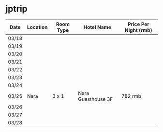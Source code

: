 # jptrip

| Date  | Location | Room Type | Hotel Name         | Price Per Night (rmb) |
|-------|----------|-----------|--------------------|-----------------------|
| 03/18 |          |           |                    |                       |
| 03/19 |          |           |                    |                       |
| 03/20 |          |           |                    |                       |
| 03/21 |          |           |                    |                       |
| 03/22 |          |           |                    |                       |
| 03/23 |          |           |                    |                       |
| 03/24 |          |           |                    |                       |
| 03/25 | Nara     | 3 x 1     | Nara Guesthouse 3F | 782 rmb               |
| 03/26 |          |           |                    |                       |
| 03/27 |          |           |                    |                       |
| 03/28 |          |           |                    |                       |
